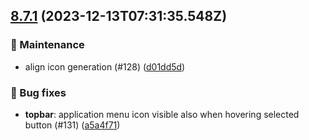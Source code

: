 ## [8.7.1](https://github.com/AxisCommunications/fluent-components/compare/6aab210b7a16cf3772156fdc20b24a9c24266d30..a5a4f713613c881c83d32c6af330164256792ccc) (2023-12-13T07:31:35.548Z)

### 🚧 Maintenance

  - align icon generation (#128) ([d01dd5d](https://github.com/AxisCommunications/fluent-components/commit/d01dd5d41a4a1e2dc99bd08d33150f804acb3c18))

### 🐛 Bug fixes

  - **topbar**: application menu icon visible also when hovering selected button (#131) ([a5a4f71](https://github.com/AxisCommunications/fluent-components/commit/a5a4f713613c881c83d32c6af330164256792ccc))
